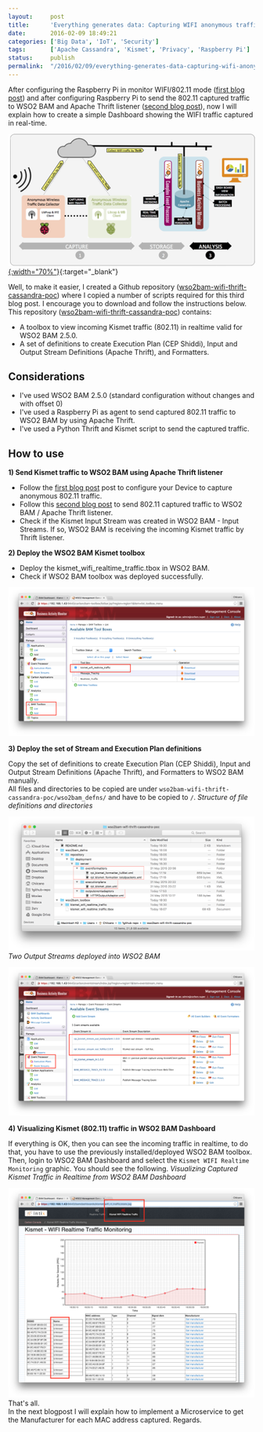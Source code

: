 ```yaml
---
layout:     post
title:      'Everything generates data: Capturing WIFI anonymous traffic using Raspberry Pi and WSO2 BAM (Part III)'
date:       2016-02-09 18:49:21
categories: ['Big Data', 'IoT', 'Security']
tags:       ['Apache Cassandra', 'Kismet', 'Privacy', 'Raspberry Pi']
status:     publish 
permalink:  "/2016/02/09/everything-generates-data-capturing-wifi-anonymous-traffic-raspberrypi-wso2-part-iii/"
---
```

After configuring the Raspberry Pi in monitor WIFI/802.11 mode ([first blog post](/2016/02/02/everything-generates-data-capturing-wifi-anonymous-traffic-raspberrypi-wso2-part-i)) and after configuring Raspberry Pi to send the 802.11 captured traffic to WSO2 BAM and Apache Thrift listener ([second blog post](/2016/02/04/everything-generates-data-capturing-wifi-anonymous-traffic-using-raspberry-pi-and-wso2-bam-part-ii)), now I will explain how to create a simple Dashboard showing the WIFI traffic captured in real-time.

[![Architecture IoT/BigData – Visualizing WIFI traffic in realtime from a WSO2 BAM Dashboard](/assets/chilcano-wso2bam-wifi-thrift-cassandra-0-architecture.png){:width="70%"}](/assets/chilcano-wso2bam-wifi-thrift-cassandra-0-architecture.png){:target="_blank"} 

<!-- more -->

Well, to make it easier, I created a Github repository ([wso2bam-wifi-thrift-cassandra-poc](https://github.com/chilcano/wso2bam-wifi-thrift-cassandra-poc)) where I copied a number of scripts required for this third blog post. I encourage you to download and follow the instructions below.  
This repository ([wso2bam-wifi-thrift-cassandra-poc](https://github.com/chilcano/wso2bam-wifi-thrift-cassandra-poc)) contains:
* A toolbox to view incoming Kismet traffic (802.11) in realtime valid for WSO2 BAM 2.5.0.
* A set of definitions to create Execution Plan (CEP Shiddi), Input and Output Stream Definitions (Apache Thrift), and Formatters.

## Considerations
* I've used WSO2 BAM 2.5.0 (standard configuration without changes and with offset 0)
* I've used a Raspberry Pi as agent to send captured 802.11 traffic to WSO2 BAM by using Apache Thrift. 
* I've used a Python Thrift and Kismet script to send the captured traffic. 

## How to use

**1) Send Kismet traffic to WSO2 BAM using Apache Thrift listener**
* Follow the [first blog post](/2016/02/02/everything-generates-data-capturing-wifi-anonymous-traffic-raspberrypi-wso2-part-i) post to configure your Device to capture anonymous 802.11 traffic. 
* Follow this [second blog post](/2016/02/04/everything-generates-data-capturing-wifi-anonymous-traffic-using-raspberry-pi-and-wso2-bam-part-ii) to send 802.11 captured traffic to WSO2 BAM / Apache Thrift listener.  
* Check if the Kismet Input Stream was created in WSO2 BAM - Input Streams. If so, WSO2 BAM is receiving the incoming Kismet traffic by Thrift listener.

**2) Deploy the WSO2 BAM Kismet toolbox**
* Deploy the kismet_wifi_realtime_traffic.tbox in WSO2 BAM.
* Check if WSO2 BAM toolbox was deployed successfully.

![Kismet Real Time Toolbox for WSO2 BAM](/assets/chilcano-wso2bam-wifi-thrift-cassandra-1-toolbox.png)

**3) Deploy the set of Stream and Execution Plan definitions**

Copy the set of definitions to create Execution Plan (CEP Shiddi), Input and Output Stream Definitions (Apache Thrift), and Formatters to WSO2 BAM manually.  
All files and directories to be copied are under `wso2bam-wifi-thrift-cassandra-poc/wso2bam_defns/` and have to be copied to `/`.
_Structure of file definitions and directories_  

![Input/Output Stream, Execution Plan and Formatters for WSO2 BAM](/assets/chilcano-wso2bam-wifi-thrift-cassandra-2-dirs.png)
_Two Output Streams deployed into WSO2 BAM_  

![Input/Output Stream, Execution Plan and Formatters for WSO2 BAM](/assets/chilcano-wso2bam-wifi-thrift-cassandra-3-defns.png)

**4) Visualizing Kismet (802.11) traffic in WSO2 BAM Dashboard**

If everything is OK, then you can see the incoming traffic in realtime, to do that, you have to use the previously installed/deployed WSO2 BAM toolbox.  
Then, login to WSO2 BAM Dashboard and select the `Kismet WIFI Realtime Monitoring` graphic. You should see the following.
_Visualizing Captured Kismet Traffic in Realtime from WSO2 BAM Dashboard_  

![Visualizing Captured Kismet Traffic in Realtime](/assets/chilcano-wso2bam-wifi-thrift-cassandra-4-kismet.png)
That's all.  
In the next blogpost I will explain how to implement a Microservice to get the Manufacturer for each MAC address captured.
Regards.
